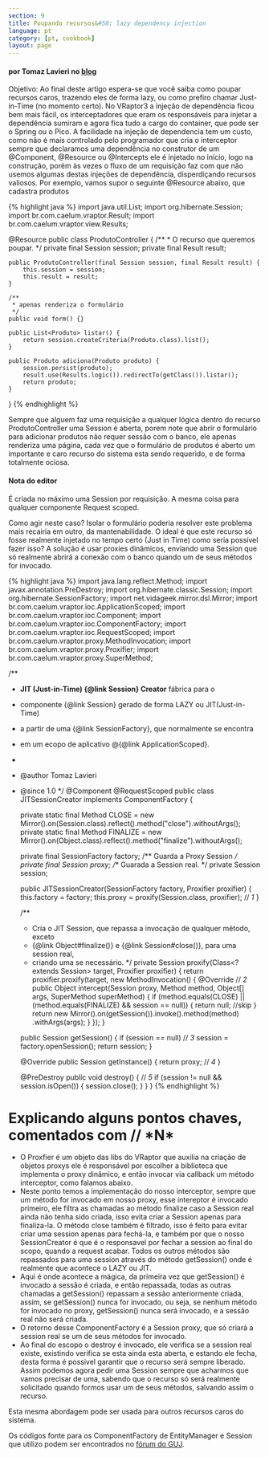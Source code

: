 ```yaml
---
section: 9
title: Poupando recursos&#58; lazy dependency injection
language: pt
category: [pt, cookbook]
layout: page
---
```


<h4>por Tomaz Lavieri no <a href="http://blog.tomazlavieri.com.br/2009/vraptor-3-poupando-recursos-lazy-dependence-injection/">blog</a></h4>

Objetivo: Ao final deste artigo espera-se que você saiba como poupar recursos caros, trazendo eles de forma lazy, ou como prefiro chamar Just-in-Time (no momento certo).
No VRaptor3 a injeção de dependência ficou bem mais fácil, os interceptadores que eram os responsáveis para injetar a dependência sumiram e agora fica tudo a cargo do container, que pode ser o Spring ou o Pico.
A facilidade na injeção de dependencia tem um custo, como não é mais controlado pelo programador que cria o interceptor sempre que declaramos uma dependência no construtor de um @Component, @Resource ou @Intercepts ele é injetado no início, logo na construção, porém às vezes o fluxo de um requisição faz com que não usemos algumas destas injeções de dependência, disperdiçando recursos valiosos.
Por exemplo, vamos supor o seguinte @Resource abaixo, que cadastra produtos

{% highlight java %}
import java.util.List;
import org.hibernate.Session;
import br.com.caelum.vraptor.Result;
import br.com.caelum.vraptor.view.Results;

@Resource
public class ProdutoController {
    /**
     * O recurso que queremos poupar.
     */
    private final Session session;
    private final Result result;
   
    public ProdutoController(final Session session, final Result result) {
        this.session = session;
        this.result = result;
    }
   
    /**
     * apenas renderiza o formulário
     */
    public void form() {}
   
    public List<Produto> listar() {
        return session.createCriteria(Produto.class).list();
    }
   
    public Produto adiciona(Produto produto) {
        session.persist(produto);
        result.use(Results.logic()).redirectTo(getClass()).listar();
        return produto;
    }
}
{% endhighlight %}

Sempre que alguem faz uma requisição a qualquer lógica dentro do recurso ProdutoController uma Session é aberta, porem note que abrir o formulário para adicionar produtos não requer sessão com o banco, ele apenas renderiza uma página, cada vez que o formulário de produtos é aberto um importante e caro recurso do sistema esta sendo requerido, e de forma totalmente ociosa.

<div class="nota">
<h4>Nota do editor</h4>
É criada no máximo uma Session por requisição. A mesma coisa para qualquer componente Request scoped.
</div>

Como agir neste caso? Isolar o formulário poderia resolver este problema mais recairia em outro, da mantenabilidade.
O ideal é que este recurso só fosse realmente injetado no tempo certo (Just in Time) como seria possível fazer isso? A solução é usar proxies dinâmicos, enviando uma Session que só realmente abrirá a conexão com o banco quando um de seus métodos for invocado.

{% highlight java %}
import java.lang.reflect.Method;
import javax.annotation.PreDestroy;
import org.hibernate.classic.Session;
import org.hibernate.SessionFactory;
import net.vidageek.mirror.dsl.Mirror;
import br.com.caelum.vraptor.ioc.ApplicationScoped;
import br.com.caelum.vraptor.ioc.Component;
import br.com.caelum.vraptor.ioc.ComponentFactory;
import br.com.caelum.vraptor.ioc.RequestScoped;
import br.com.caelum.vraptor.proxy.MethodInvocation;
import br.com.caelum.vraptor.proxy.Proxifier;
import br.com.caelum.vraptor.proxy.SuperMethod;

/**
* <b>JIT (Just-in-Time) {@link Session} Creator</b> fábrica para o 
* componente {@link Session} gerado de forma LAZY ou JIT(Just-in-Time) 
* a partir de uma {@link SessionFactory}, que normalmente se encontra 
* em um ecopo de aplicativo @{@link ApplicationScoped}.
*
* @author Tomaz Lavieri
* @since 1.0
*/
@Component
@RequestScoped
public class JITSessionCreator implements ComponentFactory<Session> {
       
    private static final Method CLOSE = 
            new Mirror().on(Session.class).reflect().method("close").withoutArgs();
    private static final Method FINALIZE = 
            new Mirror().on(Object.class).reflect().method("finalize").withoutArgs();
            
    private final SessionFactory factory;
    /** Guarda a Proxy Session */
    private final Session proxy;
    /** Guarada a Session real. */
    private Session session;
   
    public JITSessionCreator(SessionFactory factory, Proxifier proxifier) {
        this.factory = factory;
        this.proxy = proxify(Session.class, proxifier); // *1*
    }
   
    /**
     * Cria o JIT Session, que repassa a invocação de qualquer método, exceto
     * {@link Object#finalize()} e {@link Session#close()}, para uma session real, 
     * criando uma se necessário.
     */
    private Session proxify(Class<? extends Session> target, Proxifier proxifier) {
        return proxifier.proxify(target, new MethodInvocation<Session>() {
            @Override // *2*
            public Object intercept(Session proxy, Method method, Object[] args, 
                                                            SuperMethod superMethod) {
                if (method.equals(CLOSE) 
                        || (method.equals(FINALIZE) && session == null)) {
                    return null; //skip
                }
                return new Mirror().on(getSession()).invoke().method(method)
                                    .withArgs(args);
            }
        });
    }
   
    public Session getSession() {
        if (session == null) // *3*
                session = factory.openSession();
        return session;
    }
   
    @Override
    public Session getInstance() {
        return proxy; // *4*
    }
   
    @PreDestroy
    public void destroy() { // *5*
        if (session != null && session.isOpen()) {
            session.close();
        }
    }
}
{% endhighlight %}

<h1>Explicando alguns pontos chaves, comentados com // *N*</h1>

<ul class="cookbook">
<li>O Proxfier é um objeto das libs do VRaptor que auxilia na criação de objetos proxys ele é responsável por escolher a biblioteca que implementa o proxy dinâmico, e então invocar via callback um método interceptor, como falamos abaixo.</li>

<li>Neste ponto temos a implementação do nosso interceptor, sempre que um método for invocado em nosso proxy, esse intereptor é invocado primeiro, ele filtra as chamadas ao método finalize caso a Session real ainda não tenha sido criada, isso evita criar a Session apenas para finaliza-la. O método close também é filtrado, isso é feito para evitar criar uma session apenas para fechá-la, e também por que o nosso SessionCreator é que é o responsavel por fechar a session ao final do scopo, quando a request acabar. Todos os outros métodos são repassados para uma session através do método getSession() onde é realmente que acontece o LAZY ou JIT.</li>

<li>Aqui é onde acontece a mágica, da primeira vez que getSession() é invocado a sessão é criada, e então repassada, todas as outras chamadas a getSession() repassam a sessão anteriormente criada, assim, se getSession() nunca for invocado, ou seja, se nenhum método for invocado no proxy, getSession() nunca será invocado, e a sessão real não será criada.</li>

<li>O retorno desse ComponentFactory é a Session proxy, que só criará a session real se um de seus métodos for invocado.</li>

<li>Ao final do escopo o destroy é invocado, ele verifica se a session real existe, existindo verifica se esta ainda esta aberta, e estando ele fecha, desta forma é possivel garantir que o recurso será sempre liberado. Assim podemos agora pedir uma Session sempre que acharmos que vamos precisar de uma, sabendo que o recurso só será realmente solicitado quando formos usar um de seus métodos, salvando assim o recurso.</li>
</ul>

Esta mesma abordagem pode ser usada para outros recursos caros do sistema.

Os códigos fonte para os ComponentFactory de EntityManager e Session que utilizo podem ser encontrados no <a href="http://guj.com.br/posts/list/141500.java">fórum do GUJ</a>.
